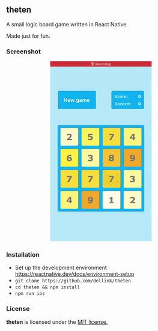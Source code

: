 ## theten

A small logic board game written in React Native.

Made just for fun.

### Screenshot

<p align="center">
  <img src="https://github.com/dellink/theten/blob/master/demo.gif" alt="Demo"/>
</p>

### Installation

- Set up the development environment https://reactnative.dev/docs/environment-setup
- `git clone https://github.com/dellink/theten`
- `cd theten && npm install`
- `npm run ios`

### License

**theten** is licensed under the [MIT license.](https://github.com/dellink/theten/blob/master/LICENSE)
